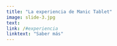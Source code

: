 ```yaml
---
title: "La experiencia de Manic Tablet"
image: slide-3.jpg
text:
link: /#experiencia
linktext: "Saber más"
---
```

